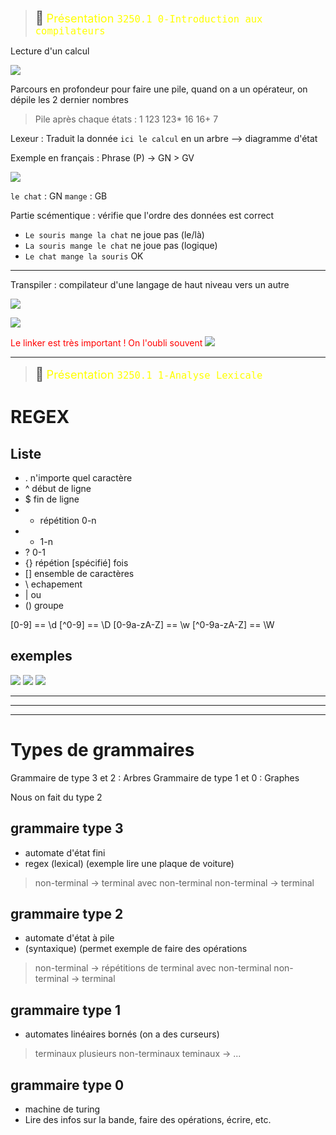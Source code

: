 > <span style="font-size: 1.5em">📖</span> <span style="color: yellow; font-size: 1.3em;">Présentation `3250.1 0-Introduction aux compilateurs`</span>



Lecture d'un calcul

![](Screen/1.png)

Parcours en profondeur pour faire une pile, quand on a un opérateur, on dépile les 2 dernier nombres
> Pile après chaque états : 
> 1
> 123
> 123*
> 16
> 16+
> 7


Lexeur : Traduit la donnée `ici le calcul` en un arbre
--> diagramme d'état

Exemple en français :
Phrase (P) -> GN > GV

![](Screen/2.png)

`le chat` : GN
`mange` : GB

Partie scémentique : vérifie que l'ordre des données est correct
- `Le souris mange la chat` ne joue pas (le/là)
- `La souris mange le chat` ne joue pas (logique)
- `Le chat mange la souris` OK


----

Transpiler : compilateur d'une langage de haut niveau vers un autre

![](Screen/3.png)

![](Screen/2022-09-22-09-17-03.png)

<span style="color:red">Le linker est très important ! On l'oubli souvent</span>
![](Screen/2022-09-22-09-26-43.png)


----
> <span style="font-size: 1.5em">📖</span> <span style="color: yellow; font-size: 1.3em;">Présentation `3250.1 1-Analyse Lexicale`</span>









# REGEX

## Liste 
- .  n'importe quel caractère
- ^ début de ligne
- $ fin de ligne
- * répétition 0-n
- + 1-n
- ? 0-1
- {} répétion [spécifié] fois
- [] ensemble de caractères
- \ echapement
- | ou
- () groupe


[0-9] == \d
[^0-9] == \D
[0-9a-zA-Z] == \w
[^0-9a-zA-Z] == \W

## exemples
![](Screen/2022-09-22-10-51-26.png)
![](Screen/2022-09-22-10-52-24.png)
![](Screen/2022-09-22-10-53-17.png)




-----------
------------
------------

# Types de grammaires

Grammaire de type 3 et 2 : Arbres
Grammaire de type 1 et 0 : Graphes

Nous on fait du type 2

## grammaire type 3 
- automate d'état fini
- regex (lexical) (exemple lire une plaque de voiture)

> non-terminal -> terminal avec non-terminal
non-terminal -> terminal

## grammaire type 2
- automate d'état à pile
- (syntaxique) (permet exemple de faire des opérations
>non-terminal -> répétitions de terminal avec non-terminal
non-terminal -> terminal

## grammaire type 1
- automates linéaires bornés (on a des curseurs)
> terminaux plusieurs non-terminaux teminaux -> ...

## grammaire type 0
- machine de turing
- Lire des infos sur la bande, faire des opérations, écrire, etc.